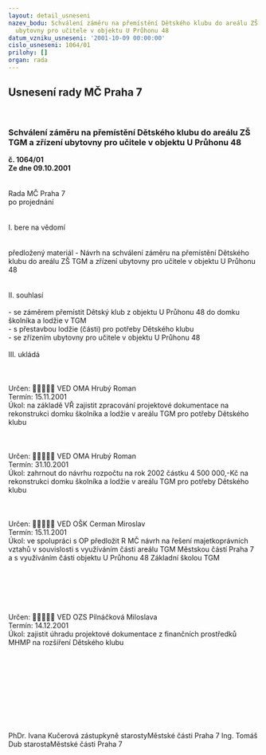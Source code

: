 ```yaml
---
layout: detail_usneseni
nazev_bodu: Schválení záměru na přemístění Dětského klubu do areálu ZŠ TGM a zřízení
  ubytovny pro učitele v objektu U Průhonu 48
datum_vzniku_usneseni: '2001-10-09 00:00:00'
cislo_usneseni: 1064/01
prilohy: []
organ: rada
---
```

<div id="ucUsn_pList" class="usn">
	<span><h2>Usnesení rady MČ Praha 7 </h2>
<br></span><div class="standBody">
<span><h3>Schválení záměru na přemístění Dětského klubu do areálu ZŠ TGM a zřízení ubytovny pro učitele v objektu U Průhonu 48</h3></span><div class="center">
		<strong>č. 1064/01</strong><br>
	</div>
<div class="center">
		<strong>Ze dne 09.10.2001</strong><br><br>
	</div>
<br>Rada MČ Praha 7<br>po projednání<br><br><br>I.	bere na vědomí<br><br> <br>předložený materiál - Návrh na schválení záměru na přemístění Dětského klubu do areálu ZŠ TGM a zřízení ubytovny pro učitele v objektu U Průhonu 48<br><br><br>II.	souhlasí <br><br>- se záměrem  přemístit  Dětský klub z objektu U Průhonu 48 do domku školníka a lodžie v TGM <br>- s přestavbou lodžie (části) pro potřeby Dětského klubu<br>- se zřízením ubytovny pro učitele v objektu U Průhonu 48<br><br>III.	ukládá <br><br><br> <br>Určen:	﷡﷡﷡﷡﷡	VED OMA Hrubý Roman<br>Termín: 15.11.2001<br>Úkol:	na základě VŘ zajistit zpracování projektové dokumentace na rekonstrukci domku školníka a lodžie v areálu TGM pro potřeby Dětského klubu<br> <br><br> <br>Určen:	﷡﷡﷡﷡﷡	VED OMA Hrubý Roman<br>Termín: 31.10.2001<br>Úkol:	zahrnout do návrhu rozpočtu na rok 2002 částku 4 500 000,-Kč na rekonstrukci domku školníka a lodžie v areálu TGM pro potřeby Dětského klubu<br> <br><br> <br>Určen:	﷡﷡﷡﷡﷡	VED OŠK Cerman Miroslav<br>Termín: 15.11.2001<br>Úkol:	ve spolupráci s OP předložit R MČ návrh na řešení majetkoprávních vztahů v souvislosti s využíváním části areálu TGM Městskou částí Praha 7 a s využíváním části objektu U Průhonu 48 Základní školou TGM <br> <br><br><br><br><br> <br>Určen:	﷡﷡﷡﷡﷡	VED OZS Pilnáčková Miloslava<br>Termín: 14.12.2001<br>Úkol:	zajistit úhradu projektové dokumentace z finančních prostředků MHMP na rozšíření Dětského klubu<br> <br><br><br><br><br><br><br><br> <br>	<br>PhDr. Ivana Kučerová zástupkyně starostyMěstské části Praha 7	Ing. Tomáš Dub starostaMěstské části Praha 7<br>	<br><br>
</div>
</div>